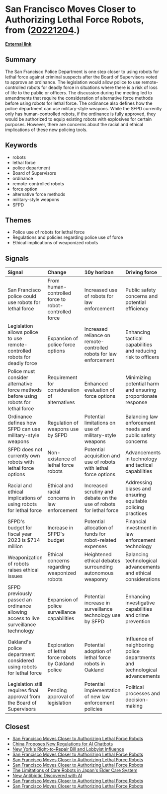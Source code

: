 # __San Francisco Moves Closer to Authorizing Lethal Force Robots__, from ([20221204](https://kghosh.substack.com/p/20221204).)

__[External link](https://www.axios.com/local/san-francisco/2022/11/30/san-francisco-police-robot-lethal-force-ordinance?utm_source=newsletter&utm_medium=email&utm_campaign=newsletter_axioslocal_sanfrancisco&stream=top)__



## Summary

The San Francisco Police Department is one step closer to using robots for lethal force against criminal suspects after the Board of Supervisors voted to approve an ordinance. The legislation would allow police to use remote-controlled robots for deadly force in situations where there is a risk of loss of life to the public or officers. The discussion during the meeting led to amendments that require the consideration of alternative force methods before using robots for lethal force. The ordinance also defines how the police department can use military-style weapons. While the SFPD currently only has human-controlled robots, if the ordinance is fully approved, they would be authorized to equip existing robots with explosives for certain purposes. However, there are concerns about the racial and ethical implications of these new policing tools.

## Keywords

* robots
* lethal force
* police department
* Board of Supervisors
* ordinance
* remote-controlled robots
* force option
* alternative force methods
* military-style weapons
* SFPD

## Themes

* Police use of robots for lethal force
* Regulations and policies regarding police use of force
* Ethical implications of weaponized robots

## Signals

| Signal                                                                              | Change                                                | 10y horizon                                                         | Driving force                                                              |
|:------------------------------------------------------------------------------------|:------------------------------------------------------|:--------------------------------------------------------------------|:---------------------------------------------------------------------------|
| San Francisco police could use robots for lethal force                              | From human-controlled force to robot-controlled force | Increased use of robots for law enforcement                         | Public safety concerns and potential efficiency                            |
| Legislation allows police to use remote-controlled robots for deadly force          | Expansion of police force options                     | Increased reliance on remote-controlled robots for law enforcement  | Enhancing tactical capabilities and reducing risk to officers              |
| Police must consider alternative force methods before using robots for lethal force | Requirement for consideration of alternatives         | Enhanced evaluation of force options                                | Minimizing potential harm and ensuring proportionate response              |
| Ordinance defines how SFPD can use military-style weapons                           | Regulation of weapons use by SFPD                     | Potential limitations on use of military-style weapons              | Balancing law enforcement needs and public safety concerns                 |
| SFPD does not currently own robots with lethal force options                        | Non-existence of lethal force robots                  | Potential acquisition and use of robots with lethal force options   | Advancements in technology and tactical capabilities                       |
| Racial and ethical implications of using robots for lethal force                    | Ethical and racial concerns in law enforcement        | Increased scrutiny and debate on the use of robots for lethal force | Addressing biases and ensuring equitable policing practices                |
| SFPD's budget for fiscal year 2023 is $714 million                                  | Increase in SFPD's budget                             | Potential allocation of funds for robot-related expenses            | Financial investment in law enforcement technology                         |
| Weaponization of robots raises ethical issues                                       | Ethical concerns regarding weaponized robots          | Heightened ethical debates surrounding autonomous weaponry          | Balancing technological advancements and ethical considerations            |
| SFPD previously passed an ordinance allowing access to live surveillance technology | Expansion of police surveillance capabilities         | Potential increase in surveillance technology use by SFPD           | Enhancing investigative capabilities and crime prevention                  |
| Oakland's police department considered using robots for lethal force                | Exploration of lethal force robots by Oakland police  | Potential adoption of lethal force robots in Oakland                | Influence of neighboring police departments and technological advancements |
| Legislation still requires final approval from the Board of Supervisors             | Pending approval of legislation                       | Potential implementation of new law enforcement policies            | Political processes and decision-making                                    |

## Closest

* [San Francisco Moves Closer to Authorizing Lethal Force Robots](316320b3518ab6fd8e843b63fb74e62b)
* [China Proposes New Regulations for AI Chatbots](b6dc0996967d1b60cd671a3f6a787e9b)
* [New York's Right-to-Repair Bill and Lobbyist Influence](c43f57be38bbfef16e25047b07cd9d5d)
* [San Francisco Moves Closer to Authorizing Lethal Force Robots](316320b3518ab6fd8e843b63fb74e62b)
* [San Francisco Moves Closer to Authorizing Lethal Force Robots](316320b3518ab6fd8e843b63fb74e62b)
* [San Francisco Moves Closer to Authorizing Lethal Force Robots](316320b3518ab6fd8e843b63fb74e62b)
* [The Limitations of Care Robots in Japan's Elder Care System](ac120c377b70b80fe25a6cce1d0b7fe6)
* [New Antibiotic Discovered with AI](bb7069f38ff720f7c4d690177ec5d9f9)
* [San Francisco Moves Closer to Authorizing Lethal Force Robots](316320b3518ab6fd8e843b63fb74e62b)
* [San Francisco Moves Closer to Authorizing Lethal Force Robots](316320b3518ab6fd8e843b63fb74e62b)